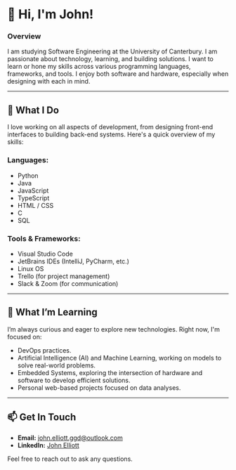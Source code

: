 # 👋 Hi, I'm John!

### Overview

I am studying Software Engineering at the University of Canterbury. I am passionate about technology, learning, and building solutions. I want to learn or hone my skills across various programming languages, frameworks, and tools. I enjoy both software and hardware, especially when designing with each in mind.

---

## 🌟 **What I Do**

I love working on all aspects of development, from designing front-end interfaces to building back-end systems. Here's a quick overview of my skills:

### **Languages:**
- Python
- Java
- JavaScript
- TypeScript
- HTML / CSS
- C
- SQL

### **Tools & Frameworks:**
- Visual Studio Code
- JetBrains IDEs (IntelliJ, PyCharm, etc.)
- Linux OS
- Trello (for project management)
- Slack & Zoom (for communication)
  
---

## 🌱 **What I’m Learning**
I’m always curious and eager to explore new technologies. Right now, I'm focused on:
- DevOps practices.
- Artificial Intelligence (AI) and Machine Learning, working on models to solve real-world problems.
- Embedded Systems, exploring the intersection of hardware and software to develop efficient solutions.
- Personal web-based projects focused on data analyses.
  
---

## 📫 **Get In Touch**
- **Email:** [john.elliott.ggd@outlook.com](mailto:john.elliott.ggd@outlook.com)
- **LinkedIn:** [John Elliott](https://www.linkedin.com/in/john-elliott)

Feel free to reach out to ask any questions.
